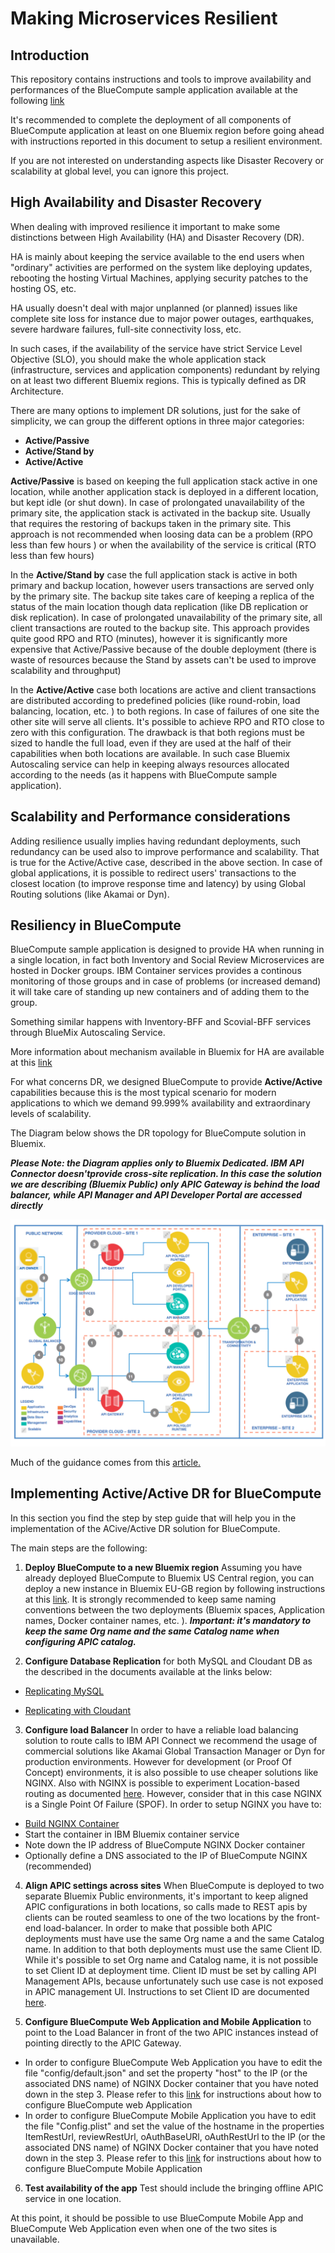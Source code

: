 # Making Microservices Resilient

## Introduction
This repository contains instructions and tools to improve availability and performances of the BlueCompute sample application available at the following [link](https://github.com/ibm-cloud-architecture/refarch-cloudnative)

It's recommended to complete the deployment of all components of BlueCompute application at least on one Bluemix region before going ahead with instructions reported in this document to setup a resilient environment.

If you are not interested on understanding aspects like Disaster Recovery or scalability at global level, you can ignore this project.

## High Availability and Disaster Recovery
When dealing with improved resilience it important to make some distinctions between High Availability (HA) and Disaster Recovery (DR).

HA is mainly about keeping the service available to the end users when "ordinary" activities are performed on the system like deploying updates, rebooting the hosting Virtual Machines, applying security patches to the hosting OS, etc.  

HA usually doesn't deal with major unplanned (or planned) issues like complete site loss for instance due to major power outages, earthquakes, severe hardware failures, full-site connectivity loss, etc.   

In such cases, if the availability of the service have strict Service Level Objective (SLO), you should make the whole application stack (infrastructure, services and application components) redundant by relying on at least two different Bluemix regions. This is typically defined as DR Architecture.

There are many options to implement DR solutions, just for the sake of simplicity, we can group the different options in three major categories:

* __Active/Passive__
* __Active/Stand by__
* __Active/Active__

__Active/Passive__ is based on keeping the full application stack active in one location, while another application stack is deployed in a different location, but kept idle (or shut down). In case of prolongated unavailability of the primary site, the application stack is activated in the backup site. Usually that requires the restoring of backups taken in the primary site. This approach is not recommended when loosing data can be a problem (RPO less than few hours ) or when the availability of the service is critical (RTO less than few hours)

In the __Active/Stand by__ case the full application stack is active in both primary and backup location, however users transactions are served only by the primary site. The backup site takes care of keeping a replica of the status of the main location though data replication (like DB replication or disk replication). In case of prolongated unavailability of the primary site, all client transactions are routed to the backup site. This approach provides quite good RPO and RTO (minutes), however it is significantly more expensive that Active/Passive because of the double deployment (there is waste of resources because the Stand by assets can't be used to improve scalability and throughput)  

In the __Active/Active__ case both locations are active and client transactions are distributed according to predefined policies (like round-robin, load balancing, location, etc. ) to both regions.  In case of failures of one site the other site will serve all clients. It's possible to achieve RPO and RTO close to zero with this configuration. The drawback is that both regions must be sized to handle the full load, even if they are used at the half of their capabilities when both locations are available. In such case Bluemix Autoscaling service can help in keeping always resources allocated according to the needs (as it happens with BlueCompute sample application).

## Scalability and Performance considerations

Adding resilience usually implies having redundant deployments, such redundancy can be used also to improve performance and scalability. That is true for the Active/Active case, described in the above section.
In case of global applications, it is possible to redirect users' transactions to the closest location (to improve response time and latency) by using Global Routing solutions (like Akamai or Dyn).

## Resiliency in BlueCompute
BlueCompute sample application is designed to provide HA when running in a single location, in fact both Inventory and Social Review Microservices are hosted in Docker groups. IBM Container services provides a continous monitoring of those groups and in case of problems (or increased demand) it will take care of standing up new containers and of adding them to the group.

Something similar happens with Inventory-BFF and Scovial-BFF services through BlueMix Autoscaling Service.

More information about mechanism available in Bluemix for HA are available at this [link](BMX_HA.md)

For what concerns DR, we designed BlueCompute to provide __Active/Active__ capabilities because this is the most typical scenario for modern applications to which we demand 99.999% availability and extraordinary  levels of scalability.

The Diagram below shows the DR topology for BlueCompute solution in Bluemix.

***Please Note: the Diagram applies only to Bluemix Dedicated. IBM API Connector doesn'tprovide cross-site replication. In this case the solution we are describing (Bluemix Public) only APIC Gateway is behind the load balancer, while API Manager and API Developer Portal are  accessed directly***  

 ![Architecture](DR-Active-Active.png?raw=true)

Much of the guidance comes from this [article.](https://www.ibm.com/developerworks/cloud/library/cl-high-availability-and-disaster-recovery-in-bluemix-trs/index.html)


## Implementing Active/Active DR for BlueCompute
In this section you find the step by step guide that will help you in the implementation of the ACive/Active DR solution for BlueCompute.

The main steps are the following:  

1. __Deploy BlueCompute to a new Bluemix region__ Assuming you have already deployed BlueCompute to Bluemix US Central region, you can deploy a new instance in Bluemix EU-GB region by following instructions at this [link](https://github.com/ibm-cloud-architecture/refarch-cloudnative). It is strongly recommended to keep same naming conventions between the two deployments (Bluemix spaces, Application names, Docker container names, etc. ). ___Important: it's mandatory to keep the same Org name and the same Catalog name when configuring APIC catalog.___  

2. __Configure Database Replication__  for both MySQL and Cloudant DB as the described in the documents available at the links below:

 * [Replicating MySQL](./mysql/README.md)

 * [Replicating with Cloudant](./cloudant/README.md)

3. __Configure load Balancer__ In order to have a reliable load balancing solution to route calls to IBM API Connect we recommend the usage of commercial solutions like Akamai Global Transaction Manager or Dyn for production environments. However for development (or Proof Of Concept) environments, it is also possible to use cheaper solutions like NGINX. Also with NGINX is possible to experiment Location-based routing as documented [here](http://jamesthom.as/blog/2015/09/11/location-based-cloud-foundry-applications-with-nginx-and-docker/). However, consider that in this case NGINX is a Single Point Of Failure (SPOF). In order to setup NGINX you have to:  
  * [Build NGINX Container](https://github.com/ibm-cloud-architecture/refarch-cloudnative-nginx)
  * Start the container in IBM Bluemix container service
  * Note down the IP address of BlueCompute NGINX Docker container
  * Optionally define a DNS associated to the IP of BlueCompute NGINX (recommended)

4. __Align APIC settings across sites__ When BlueCompute is deployed to two separate Bluemix Public environments, it's important to keep aligned APIC configurations in both locations, so calls made to REST apis by clients can be routed seamless to one of the two locations by the front-end load-balancer. In order to make that possible both APIC deployments must have use the same Org name a and the same Catalog name. In addition to that both deployments must use the same Client ID. While it's possible to set Org name and Catalog name, it is not possible to set Client ID at deployment time. Client ID must be set by calling API Management APIs, because unfortunately such use case is not exposed in APIC management UI. Instructions to set Client ID are documented [here](./set_APIC_CLIENTID.md).

5. __Configure BlueCompute Web Application and Mobile Application__  to point to the Load Balancer in front of the two APIC instances instead of pointing directly to the APIC Gateway.
  * In order to configure BlueCompute Web Application you have to edit the file "config/default.json" and set the property "host" to the IP (or the associated DNS name) of NGINX Docker container that you have noted down in the step 3. Please refer to this [link](https://github.com/ibm-cloud-architecture/refarch-cloudnative-bluecompute-web) for instructions about how to configure BlueCompute web Application
  * In order to configure BlueCompute Mobile Application you have to edit the file "Config.plist" and set the value of the hostname in the properties ItemRestUrl, reviewRestUrl, oAuthBaseURl, oAuthRestUrl to the IP (or the associated DNS name) of NGINX Docker container that you have noted down in the step 3. Please refer to this [link](https://github.com/ibm-cloud-architecture/refarch-cloudnative-bluecompute-mobile) for instructions about how to configure BlueCompute Mobile Application

6. __Test availability of the app__  Test should include the bringing offline APIC service in one location.

At this point, it should be possible to use BlueCompute Mobile App and BlueCompute Web Application even when one of the two sites is unavailable.
